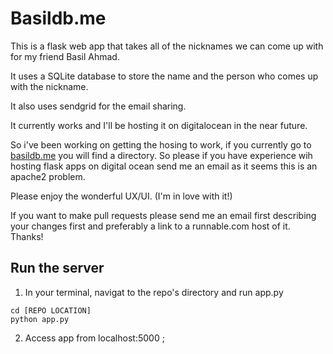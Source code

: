 # Basildb.me 

This is a flask web app that takes all of the nicknames we can come up with for my friend Basil Ahmad. 

It uses a SQLite database to store the name and the person who comes up with the nickname.

It also uses sendgrid for the email sharing.

It currently works and I'll be hosting it on digitalocean in the near future. 

So i've been working on getting the hosing to work, if you currently go to [basildb.me](basildb.me) you will find a directory. So please if you have experience wih hosting flask apps on digital ocean send me an email as it seems this is an apache2 problem. 


Please enjoy the wonderful UX/UI. (I'm in love with it!)

If you want to make pull requests please send me an email first describing your changes first and preferably a link to a runnable.com host of it. Thanks!

## Run the server

1. In your terminal, navigat to the repo's directory and run app.py
```
cd [REPO LOCATION]
python app.py
```

2. Access app from localhost:5000
;
